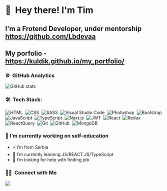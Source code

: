 # 👋 &nbsp;Hey there! I'm Tim
## I'm a Frotend Developer, under mentorship https://github.com/Lbdevaa
## My porfolio - https://kuldik.github.io/my_portfolio/

### ⚙️ &nbsp;GitHub Analytics

![GitHub stats](https://github-readme-stats.vercel.app/api?username=kuldik&count_private=true&show_icons=true&hide=issues,contribs)

### 🛠 &nbsp;Tech Stack:
![HTML](https://img.shields.io/badge/-HTML-05122A?style=flat&logo=HTML5)&nbsp;
![CSS](https://img.shields.io/badge/-CSS-05122A?style=flat&logo=CSS3&logoColor=1572B6)&nbsp;
![SASS](https://img.shields.io/badge/-SASS-05122A?style=flat&logo=sass)&nbsp;
![Visual Studio Code](https://img.shields.io/badge/-Visual%20Studio%20Code-05122A?style=flat&logo=visual-studio-code&logoColor=007ACC)&nbsp;
![Photoshop](https://img.shields.io/badge/-Photoshop-05122A?style=flat&logo=adobe-photoshop)&nbsp;
![Bootstrap](https://img.shields.io/badge/-Bootstrap-05122A?style=flat&logo=bootstrap&logoColor=563D7C)
![JavaScript](https://img.shields.io/badge/-JavaScript-05122A?style=flat&logo=javascript)&nbsp;
![TypeScript](https://img.shields.io/badge/-TypeScript-05122A?style=flat&logo=typescript)&nbsp;
![Next.js](https://img.shields.io/badge/-Next.js-05122A?style=flat&logo=next.js)&nbsp;
![JWT](https://img.shields.io/badge/-JWT-05122A?style=flat&logo=jwt)&nbsp;
![React](https://img.shields.io/badge/-React-05122A?style=flat&logo=react)&nbsp;
![Redux](https://img.shields.io/badge/-Redux-05122A?style=flat&logo=Redux)&nbsp;
![ReactQuery](https://img.shields.io/badge/-ReactQuery-05122A?style=flat&logo=reactquery)&nbsp;
![Git](https://img.shields.io/badge/-Git-05122A?style=flat&logo=git)&nbsp;
![GitHub](https://img.shields.io/badge/-GitHub-05122A?style=flat&logo=github)&nbsp;
![MongoDB](https://img.shields.io/badge/-MongoDB-05122A?style=flat&logo=mongodb)&nbsp;

### 🔭 I’m currently working on self-education
- ⚡ I’m from Serbia
- 🌱 I’m currently learning JS/REACT.JS/TypeScript
- 🤔 I’m looking for help with finding job

### 🤝🏻 &nbsp;Connect with Me
<a href="mailto:tim.klimenkoo@gmail.com" style: display: flex align-itmes: center><img src="https://img.shields.io/badge/-tim.klimenkoo@gmail.com-D14836?style=flat&logo=Gmail&logoColor=white"/></a>


